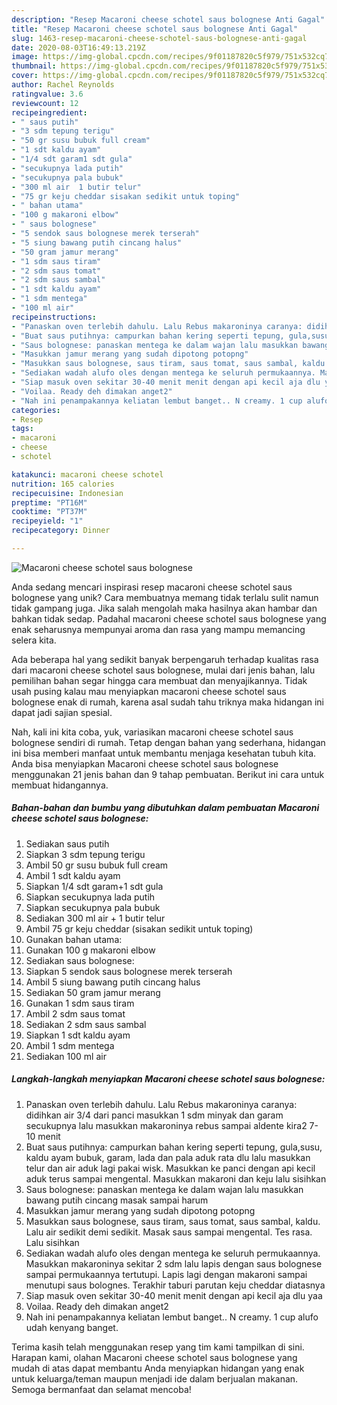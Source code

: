 ```yaml
---
description: "Resep Macaroni cheese schotel saus bolognese Anti Gagal"
title: "Resep Macaroni cheese schotel saus bolognese Anti Gagal"
slug: 1463-resep-macaroni-cheese-schotel-saus-bolognese-anti-gagal
date: 2020-08-03T16:49:13.219Z
image: https://img-global.cpcdn.com/recipes/9f01187820c5f979/751x532cq70/macaroni-cheese-schotel-saus-bolognese-foto-resep-utama.jpg
thumbnail: https://img-global.cpcdn.com/recipes/9f01187820c5f979/751x532cq70/macaroni-cheese-schotel-saus-bolognese-foto-resep-utama.jpg
cover: https://img-global.cpcdn.com/recipes/9f01187820c5f979/751x532cq70/macaroni-cheese-schotel-saus-bolognese-foto-resep-utama.jpg
author: Rachel Reynolds
ratingvalue: 3.6
reviewcount: 12
recipeingredient:
- " saus putih"
- "3 sdm tepung terigu"
- "50 gr susu bubuk full cream"
- "1 sdt kaldu ayam"
- "1/4 sdt garam1 sdt gula"
- "secukupnya lada putih"
- "secukupnya pala bubuk"
- "300 ml air  1 butir telur"
- "75 gr keju cheddar sisakan sedikit untuk toping"
- " bahan utama"
- "100 g makaroni elbow"
- " saus bolognese"
- "5 sendok saus bolognese merek terserah"
- "5 siung bawang putih cincang halus"
- "50 gram jamur merang"
- "1 sdm saus tiram"
- "2 sdm saus tomat"
- "2 sdm saus sambal"
- "1 sdt kaldu ayam"
- "1 sdm mentega"
- "100 ml air"
recipeinstructions:
- "Panaskan oven terlebih dahulu. Lalu Rebus makaroninya caranya: didihkan air 3/4 dari panci masukkan 1 sdm minyak dan garam secukupnya lalu masukkan makaroninya rebus sampai aldente kira2 7-10 menit"
- "Buat saus putihnya: campurkan bahan kering seperti tepung, gula,susu, kaldu ayam bubuk, garam, lada dan pala aduk rata dlu lalu masukkan telur dan air aduk lagi pakai wisk. Masukkan ke panci dengan api kecil aduk terus sampai mengental. Masukkan makaroni dan keju lalu sisihkan"
- "Saus bolognese: panaskan mentega ke dalam wajan lalu masukkan bawang putih cincang masak sampai harum"
- "Masukkan jamur merang yang sudah dipotong potopng"
- "Masukkan saus bolognese, saus tiram, saus tomat, saus sambal, kaldu. Lalu air sedikit demi sedikit. Masak saus sampai mengental. Tes rasa. Lalu sisihkan"
- "Sediakan wadah alufo oles dengan mentega ke seluruh permukaannya. Masukkan makaroninya sekitar 2 sdm lalu lapis dengan saus bolognese sampai permukaannya tertutupi. Lapis lagi dengan makaroni sampai menutupi saus bolognes. Terakhir taburi parutan keju cheddar diatasnya"
- "Siap masuk oven sekitar 30-40 menit menit dengan api kecil aja dlu yaa"
- "Voilaa. Ready deh dimakan anget2"
- "Nah ini penampakannya keliatan lembut banget.. N creamy. 1 cup alufo udah kenyang banget."
categories:
- Resep
tags:
- macaroni
- cheese
- schotel

katakunci: macaroni cheese schotel 
nutrition: 165 calories
recipecuisine: Indonesian
preptime: "PT16M"
cooktime: "PT37M"
recipeyield: "1"
recipecategory: Dinner

---
```



![Macaroni cheese schotel saus bolognese](https://img-global.cpcdn.com/recipes/9f01187820c5f979/751x532cq70/macaroni-cheese-schotel-saus-bolognese-foto-resep-utama.jpg)

Anda sedang mencari inspirasi resep macaroni cheese schotel saus bolognese yang unik? Cara membuatnya memang tidak terlalu sulit namun tidak gampang juga. Jika salah mengolah maka hasilnya akan hambar dan bahkan tidak sedap. Padahal macaroni cheese schotel saus bolognese yang enak seharusnya mempunyai aroma dan rasa yang mampu memancing selera kita.



Ada beberapa hal yang sedikit banyak berpengaruh terhadap kualitas rasa dari macaroni cheese schotel saus bolognese, mulai dari jenis bahan, lalu pemilihan bahan segar hingga cara membuat dan menyajikannya. Tidak usah pusing kalau mau menyiapkan macaroni cheese schotel saus bolognese enak di rumah, karena asal sudah tahu triknya maka hidangan ini dapat jadi sajian spesial.


Nah, kali ini kita coba, yuk, variasikan macaroni cheese schotel saus bolognese sendiri di rumah. Tetap dengan bahan yang sederhana, hidangan ini bisa memberi manfaat untuk membantu menjaga kesehatan tubuh kita. Anda bisa menyiapkan Macaroni cheese schotel saus bolognese menggunakan 21 jenis bahan dan 9 tahap pembuatan. Berikut ini cara untuk membuat hidangannya.

<!--inarticleads1-->

##### Bahan-bahan dan bumbu yang dibutuhkan dalam pembuatan Macaroni cheese schotel saus bolognese:

1. Sediakan  saus putih
1. Siapkan 3 sdm tepung terigu
1. Ambil 50 gr susu bubuk full cream
1. Ambil 1 sdt kaldu ayam
1. Siapkan 1/4 sdt garam+1 sdt gula
1. Siapkan secukupnya lada putih
1. Siapkan secukupnya pala bubuk
1. Sediakan 300 ml air + 1 butir telur
1. Ambil 75 gr keju cheddar (sisakan sedikit untuk toping)
1. Gunakan  bahan utama:
1. Gunakan 100 g makaroni elbow
1. Sediakan  saus bolognese:
1. Siapkan 5 sendok saus bolognese merek terserah
1. Ambil 5 siung bawang putih cincang halus
1. Sediakan 50 gram jamur merang
1. Gunakan 1 sdm saus tiram
1. Ambil 2 sdm saus tomat
1. Sediakan 2 sdm saus sambal
1. Siapkan 1 sdt kaldu ayam
1. Ambil 1 sdm mentega
1. Sediakan 100 ml air




<!--inarticleads2-->

##### Langkah-langkah menyiapkan Macaroni cheese schotel saus bolognese:

1. Panaskan oven terlebih dahulu. Lalu Rebus makaroninya caranya: didihkan air 3/4 dari panci masukkan 1 sdm minyak dan garam secukupnya lalu masukkan makaroninya rebus sampai aldente kira2 7-10 menit
1. Buat saus putihnya: campurkan bahan kering seperti tepung, gula,susu, kaldu ayam bubuk, garam, lada dan pala aduk rata dlu lalu masukkan telur dan air aduk lagi pakai wisk. Masukkan ke panci dengan api kecil aduk terus sampai mengental. Masukkan makaroni dan keju lalu sisihkan
1. Saus bolognese: panaskan mentega ke dalam wajan lalu masukkan bawang putih cincang masak sampai harum
1. Masukkan jamur merang yang sudah dipotong potopng
1. Masukkan saus bolognese, saus tiram, saus tomat, saus sambal, kaldu. Lalu air sedikit demi sedikit. Masak saus sampai mengental. Tes rasa. Lalu sisihkan
1. Sediakan wadah alufo oles dengan mentega ke seluruh permukaannya. Masukkan makaroninya sekitar 2 sdm lalu lapis dengan saus bolognese sampai permukaannya tertutupi. Lapis lagi dengan makaroni sampai menutupi saus bolognes. Terakhir taburi parutan keju cheddar diatasnya
1. Siap masuk oven sekitar 30-40 menit menit dengan api kecil aja dlu yaa
1. Voilaa. Ready deh dimakan anget2
1. Nah ini penampakannya keliatan lembut banget.. N creamy. 1 cup alufo udah kenyang banget.




Terima kasih telah menggunakan resep yang tim kami tampilkan di sini. Harapan kami, olahan Macaroni cheese schotel saus bolognese yang mudah di atas dapat membantu Anda menyiapkan hidangan yang enak untuk keluarga/teman maupun menjadi ide dalam berjualan makanan. Semoga bermanfaat dan selamat mencoba!
